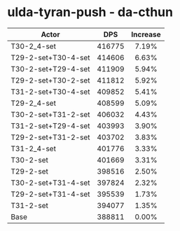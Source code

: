 # ulda-tyran-push - da-cthun
| Actor | DPS | Increase |
|---|:---:|:---:|
|T30-2_4-set|416775|7.19%|
|T29-2-set+T30-4-set|414606|6.63%|
|T30-2-set+T29-4-set|411909|5.94%|
|T29-2-set+T30-2-set|411812|5.92%|
|T31-2-set+T30-4-set|409852|5.41%|
|T29-2_4-set|408599|5.09%|
|T30-2-set+T31-2-set|406032|4.43%|
|T31-2-set+T29-4-set|403993|3.90%|
|T29-2-set+T31-2-set|403702|3.83%|
|T31-2_4-set|401776|3.33%|
|T30-2-set|401669|3.31%|
|T29-2-set|398516|2.50%|
|T30-2-set+T31-4-set|397824|2.32%|
|T29-2-set+T31-4-set|395539|1.73%|
|T31-2-set|394077|1.35%|
|Base|388811|0.00%|
